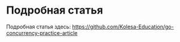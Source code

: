 # Подробная статья

Подробная статья здесь: <https://github.com/Kolesa-Education/go-concurrency-practice-article>